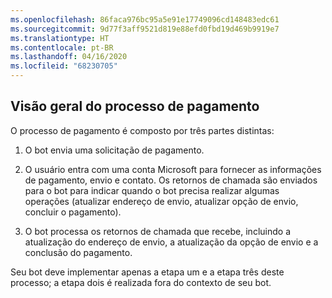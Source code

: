 ```yaml
---
ms.openlocfilehash: 86faca976bc95a5e91e17749096cd148483edc61
ms.sourcegitcommit: 9d77f3aff9521d819e88efd0fbd19d469b9919e7
ms.translationtype: HT
ms.contentlocale: pt-BR
ms.lasthandoff: 04/16/2020
ms.locfileid: "68230705"
---
```

## <a name="payment-process-overview"></a>Visão geral do processo de pagamento

O processo de pagamento é composto por três partes distintas:

1. O bot envia uma solicitação de pagamento.

2. O usuário entra com uma conta Microsoft para fornecer as informações de pagamento, envio e contato. Os retornos de chamada são enviados para o bot para indicar quando o bot precisa realizar algumas operações (atualizar endereço de envio, atualizar opção de envio, concluir o pagamento).

3. O bot processa os retornos de chamada que recebe, incluindo a atualização do endereço de envio, a atualização da opção de envio e a conclusão do pagamento. 

Seu bot deve implementar apenas a etapa um e a etapa três deste processo; a etapa dois é realizada fora do contexto de seu bot. 
